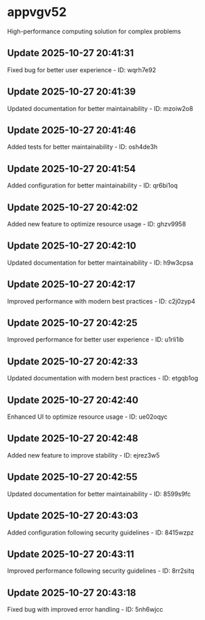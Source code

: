 # appvgv52
High-performance computing solution for complex problems

## Update 2025-10-27 20:41:31
Fixed bug for better user experience - ID: wqrh7e92


## Update 2025-10-27 20:41:39
Updated documentation for better maintainability - ID: mzoiw2o8


## Update 2025-10-27 20:41:46
Added tests for better maintainability - ID: osh4de3h


## Update 2025-10-27 20:41:54
Added configuration for better maintainability - ID: qr6bi1oq


## Update 2025-10-27 20:42:02
Added new feature to optimize resource usage - ID: ghzv9958


## Update 2025-10-27 20:42:10
Updated documentation for better maintainability - ID: h9w3cpsa


## Update 2025-10-27 20:42:17
Improved performance with modern best practices - ID: c2j0zyp4


## Update 2025-10-27 20:42:25
Improved performance for better user experience - ID: u1rli1ib


## Update 2025-10-27 20:42:33
Updated documentation with modern best practices - ID: etgqb1og


## Update 2025-10-27 20:42:40
Enhanced UI to optimize resource usage - ID: ue02oqyc


## Update 2025-10-27 20:42:48
Added new feature to improve stability - ID: ejrez3w5


## Update 2025-10-27 20:42:55
Updated documentation for better maintainability - ID: 8599s9fc


## Update 2025-10-27 20:43:03
Added configuration following security guidelines - ID: 8415wzpz


## Update 2025-10-27 20:43:11
Improved performance following security guidelines - ID: 8rr2sitq


## Update 2025-10-27 20:43:18
Fixed bug with improved error handling - ID: 5nh6wjcc

